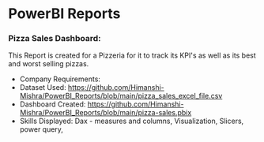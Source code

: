 # PowerBI Reports

### Pizza Sales Dashboard:

This Report is created for a Pizzeria for it to track its KPI's as well as its best and worst selling pizzas.
- Company Requirements:
- Dataset Used:  https://github.com/Himanshi-Mishra/PowerBI_Reports/blob/main/pizza_sales_excel_file.csv
- Dashboard Created: https://github.com/Himanshi-Mishra/PowerBI_Reports/blob/main/pizza-sales.pbix
- Skills Displayed: Dax - measures and columns, Visualization, Slicers, power query, 
